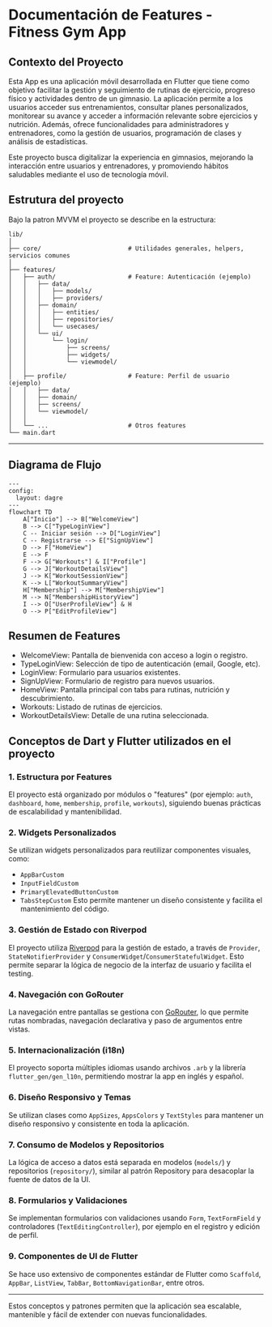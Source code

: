 # Documentación de Features - Fitness Gym App

## Contexto del Proyecto

Esta App es una aplicación móvil desarrollada en Flutter que tiene como objetivo facilitar la gestión y seguimiento de rutinas de ejercicio, progreso físico y actividades dentro de un gimnasio. La aplicación permite a los usuarios acceder sus entrenamientos, consultar planes personalizados, monitorear su avance y acceder a información relevante sobre ejercicios y nutrición. Además, ofrece funcionalidades para administradores y entrenadores, como la gestión de usuarios, programación de clases y análisis de estadísticas.

Este proyecto busca digitalizar la experiencia en gimnasios, mejorando la interacción entre usuarios y entrenadores, y promoviendo hábitos saludables mediante el uso de tecnología móvil.

## Estrutura del proyecto

Bajo la patron MVVM el proyecto se describe en la estructura:

```
lib/
│
├── core/                        # Utilidades generales, helpers, servicios comunes
│
├── features/
│   ├── auth/                    # Feature: Autenticación (ejemplo)
│   │   ├── data/
│   │   │   ├── models/
│   │   │   ├── providers/
│   │   ├── domain/
│   │   │   ├── entities/
│   │   │   ├── repositories/
│   │   │   └── usecases/
│   │   └── ui/
│   │       └── login/
│   │           ├── screens/
│   │           ├── widgets/
│   │           └── viewmodel/  
│   │
│   ├── profile/                 # Feature: Perfil de usuario (ejemplo)
│   │   ├── data/
│   │   ├── domain/
│   │   ├── screens/
│   │   └── viewmodel/
│   │
│   └── ...                      # Otros features
└── main.dart

```
---

## Diagrama de Flujo

```mermaid
---
config:
  layout: dagre
---
flowchart TD
    A["Inicio"] --> B["WelcomeView"]
    B --> C["TypeLoginView"]
    C -- Iniciar sesión --> D["LoginView"]
    C -- Registrarse --> E["SignUpView"]
    D --> F["HomeView"]
    E --> F
    F --> G["Workouts"] & I["Profile"]
    G --> J["WorkoutDetailsView"]
    J --> K["WorkoutSessionView"]
    K --> L["WorkoutSummaryView"]
    H["Membership"] --> M["MembershipView"]
    M --> N["MembershipHistoryView"]
    I --> O["UserProfileView"] & H
    O --> P["EditProfileView"]
```

## Resumen de Features
- WelcomeView: Pantalla de bienvenida con acceso a login o registro.
- TypeLoginView: Selección de tipo de autenticación (email, Google, etc).
- LoginView: Formulario para usuarios existentes.
- SignUpView: Formulario de registro para nuevos usuarios.
- HomeView: Pantalla principal con tabs para rutinas, nutrición y descubrimiento.
- Workouts: Listado de rutinas de ejercicios.
- WorkoutDetailsView: Detalle de una rutina seleccionada.

## Conceptos de Dart y Flutter utilizados en el proyecto

### 1. **Estructura por Features**
El proyecto está organizado por módulos o "features" (por ejemplo: `auth`, `dashboard`, `home`, `membership`, `profile`, `workouts`), siguiendo buenas prácticas de escalabilidad y mantenibilidad.

### 2. **Widgets Personalizados**
Se utilizan widgets personalizados para reutilizar componentes visuales, como:
- `AppBarCustom`
- `InputFieldCustom`
- `PrimaryElevatedButtonCustom`
- `TabsStepCustom`
Esto permite mantener un diseño consistente y facilita el mantenimiento del código.

### 3. **Gestión de Estado con Riverpod**
El proyecto utiliza [Riverpod](https://riverpod.dev/) para la gestión de estado, a través de `Provider`, `StateNotifierProvider` y `ConsumerWidget`/`ConsumerStatefulWidget`. Esto permite separar la lógica de negocio de la interfaz de usuario y facilita el testing.

### 4. **Navegación con GoRouter**
La navegación entre pantallas se gestiona con [GoRouter](https://pub.dev/packages/go_router), lo que permite rutas nombradas, navegación declarativa y paso de argumentos entre vistas.

### 5. **Internacionalización (i18n)**
El proyecto soporta múltiples idiomas usando archivos `.arb` y la librería `flutter_gen/gen_l10n`, permitiendo mostrar la app en inglés y español.

### 6. **Diseño Responsivo y Temas**
Se utilizan clases como `AppSizes`, `AppsColors` y `TextStyles` para mantener un diseño responsivo y consistente en toda la aplicación.

### 7. **Consumo de Modelos y Repositorios**
La lógica de acceso a datos está separada en modelos (`models/`) y repositorios (`repository/`), similar al patrón Repository para desacoplar la fuente de datos de la UI.

### 8. **Formularios y Validaciones**
Se implementan formularios con validaciones usando `Form`, `TextFormField` y controladores (`TextEditingController`), por ejemplo en el registro y edición de perfil.

### 9. **Componentes de UI de Flutter**
Se hace uso extensivo de componentes estándar de Flutter como `Scaffold`, `AppBar`, `ListView`, `TabBar`, `BottomNavigationBar`, entre otros.

---

Estos conceptos y patrones permiten que la aplicación sea escalable, mantenible y fácil de extender con nuevas funcionalidades.